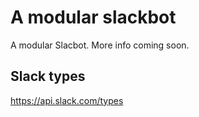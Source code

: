 # A modular slackbot

A modular Slacbot. More info coming soon.

## Slack types

https://api.slack.com/types